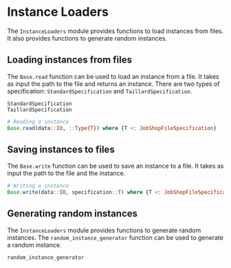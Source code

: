 # Instance Loaders

The `InstanceLoaders` module provides functions to load instances from files. It also provides functions to generate random instances.

## Loading instances from files

The `Base.read` function can be used to load an instance from a file. It takes as input the path to the file and returns an instance. There are two types of specification: `StandardSpecification` and `TaillardSpecification`.

```@docs
StandardSpecification
TaillardSpecification
```

```julia
# Reading a instance
Base.read(data::IO, ::Type{T}) where {T <: JobShopFileSpecification} 
```

## Saving instances to files

The `Base.write` function can be used to save an instance to a file. It takes as input the path to the file and the instance.

```julia
# Writing a instance
Base.write(data::IO, specification::T) where {T <: JobShopFileSpecification}
```

## Generating random instances

The `InstanceLoaders` module provides functions to generate random instances. The `random_instance_generator` function can be used to generate a random instance. 

```@docs
random_instance_generator
```



